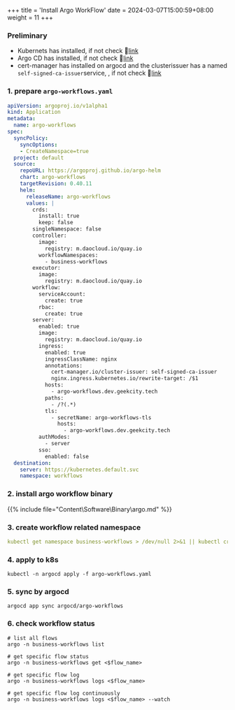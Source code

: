 +++
title = 'Install Argo WorkFlow'
date = 2024-03-07T15:00:59+08:00
weight = 11
+++

### Preliminary
- Kubernets has installed, if not check 🔗[link](kubernetes/cluster/index.html)
- Argo CD has installed, if not check 🔗[link](software/cicd/argocd.html)
- cert-manager has installed on argocd and the clusterissuer has a named `self-signed-ca-issuer`service, , if not check 🔗[link](software/application/cert_manager.html)

### 1. prepare `argo-workflows.yaml`

```yaml
apiVersion: argoproj.io/v1alpha1
kind: Application
metadata:
  name: argo-workflows
spec:
  syncPolicy:
    syncOptions:
    - CreateNamespace=true
  project: default
  source:
    repoURL: https://argoproj.github.io/argo-helm
    chart: argo-workflows
    targetRevision: 0.40.11
    helm:
      releaseName: argo-workflows
      values: |
        crds:
          install: true
          keep: false
        singleNamespace: false
        controller:
          image:
            registry: m.daocloud.io/quay.io
          workflowNamespaces:
            - business-workflows
        executor:
          image:
            registry: m.daocloud.io/quay.io
        workflow:
          serviceAccount:
            create: true
          rbac:
            create: true
        server:
          enabled: true
          image:
            registry: m.daocloud.io/quay.io
          ingress:
            enabled: true
            ingressClassName: nginx
            annotations:
              cert-manager.io/cluster-issuer: self-signed-ca-issuer
              nginx.ingress.kubernetes.io/rewrite-target: /$1
            hosts:
              - argo-workflows.dev.geekcity.tech
            paths:
              - /?(.*)
            tls:
              - secretName: argo-workflows-tls
                hosts:
                  - argo-workflows.dev.geekcity.tech
          authModes:
            - server
          sso:
            enabled: false
  destination:
    server: https://kubernetes.default.svc
    namespace: workflows
```

### 2. install argo workflow binary

{{% include file="Content\Software\Binary\argo.md" %}}

### 3. create workflow related namespace
```yaml
kubectl get namespace business-workflows > /dev/null 2>&1 || kubectl create namespace business-workflows
```


### 4. apply to k8s
```shell
kubectl -n argocd apply -f argo-workflows.yaml
```

### 5. sync by argocd
```shell
argocd app sync argocd/argo-workflows
```

### 6. check workflow status
```shell
# list all flows
argo -n business-workflows list
```

```shell
# get specific flow status
argo -n business-workflows get <$flow_name>
```

```shell
# get specific flow log
argo -n business-workflows logs <$flow_name>
```

```shell
# get specific flow log continuously
argo -n business-workflows logs <$flow_name> --watch
```
